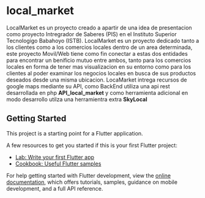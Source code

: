 # local_market

LocalMarket es un proyecto creado a apartir de una idea de presentacion como proyecto Intregrador de Saberes (PIS) en el Instituto Superior Tecnologigo Babahoyo (ISTB). LocalMarket es un proyecto dedicado tanto a los clientes como a los comercios locales dentro de un area determinada, este proyecto Movil/Web tiene como fin conectar a estas dos entidades para encontrar un benificio mutuo entre ambos, tanto para los comercios locales en forma de tener mas visualizacion en su entorno como para los clientes al poder examinar los negocios locales en busca de sus productos deseados desde una misma ubicacion. LocaMarket intrega recursos de google maps mediante su API, como BackEnd utiliza una api rest desarrollada en php **API_local_market** y como herramienta adicional en modo desarrollo utilza una herramientra extra **SkyLocal**

## Getting Started

This project is a starting point for a Flutter application.

A few resources to get you started if this is your first Flutter project:

- [Lab: Write your first Flutter app](https://docs.flutter.dev/get-started/codelab)
- [Cookbook: Useful Flutter samples](https://docs.flutter.dev/cookbook)

For help getting started with Flutter development, view the
[online documentation](https://docs.flutter.dev/), which offers tutorials,
samples, guidance on mobile development, and a full API reference.
